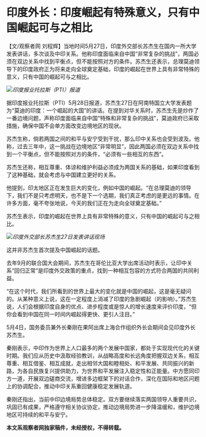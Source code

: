 # 印度外长：印度崛起有特殊意义，只有中国崛起可与之相比

【文/观察者网
刘程辉】当地时间5月27日，印度外交部长苏杰生在国内一所大学发表讲话，多次谈及中印关系。他称印度面临来自中国“非常复杂的挑战”，两国必须在双边关系中找到平衡点，但不能按照对方的条件。苏杰生还表示，总理莫迪领导下的印度政府正为将来走向全球奠定基础，印度的崛起在世界上具有非常特殊的意义，只有中国的崛起可与之相比。

![](https://inews.gtimg.com/newsapp_bt/0/15801201539/1000)_印度报业托拉斯（PTI）报道_

据印度报业托拉斯（PTI）5月28日报道，苏杰生27日在阿南特国立大学发表题为“莫迪的印度：一个崛起的大国”的讲话。在提到对华关系时，苏杰生先是炒作了一番边境问题，声称印度面临来自中国“特殊和非常复杂的挑战”，莫迪政府已采取措施，确保中国不会单方面改变边境地区的现状。

苏杰生称，倘若两国之间的和平与安宁受到干扰，那么印中关系也会受到波及。他称，过去三年中，这一挑战在边境地区“非常明显”，因此两国必须在双边关系中找到一个平衡点，但不能按照对方的条件，“必须有一些相互的东西”。

苏杰生还称，相互尊重、体谅和维护利益必须成为两国关系的基础，如果印度看到了这种基础，就会考虑与中国建立更好的关系。

他提到，印太地区正在发生巨大的变化，例如中国的崛起。“在总理莫迪的领导下，我们不是只考虑明天，也不是下一个选期，我们真正考虑的是更远的事情。在许多方面，毫不夸张地说，今天的我们正在为走向全球奠定基础。”

苏杰生表示，印度的崛起在世界上具有非常特殊的意义，只有中国的崛起可与之相比。

![](https://inews.gtimg.com/newsapp_bt/0/15801201540/1000)_印度外交部长苏杰生27日发表讲话现场_

这并非苏杰生首次提及中国崛起的话题。

去年9月的联合国大会期间，苏杰生在哥伦比亚大学出席活动时表示，让印中关系“回归正常”是印度外交政策的重点，找到一种相互包容的方式符合两国的共同利益。

“在这个时代，我们所看到的世界上最大的变化就是中国的崛起，这是毫无疑问的。从某种意义上说，这在一定程度上消减了印度的急剧崛起（的影响）。”苏杰生说，人们会根据印度自身的优点、进步程度或是惊人的增长速度来评价印度，“但你会看到中国在同一时间内崛起得更快、更引人注目。”

5月4日，国务委员兼外长秦刚在果阿出席上海合作组织外长会期间会见印度外长苏杰生。

秦刚表示，中印作为世界上人口最多的两个发展中国家，都处于实现现代化的关键时期。我们应从历史中汲取经验教训，从战略高度和长远角度把握双边关系，相互尊重、相互借鉴、相互成就，走出相邻大国和睦相处、和平发展、共同振兴的新路，为各自民族复兴提供助力，为世界和平发展注入稳定性和正能量。中方愿同印方一道，开展双边磋商交流，增进多边框架下的对话合作，深化在国际和地区问题上的协调配合，推动中印关系重回健康稳定发展轨道。

秦刚还指出，当前中印边境局势总体稳定。双方要继续落实两国领导人重要共识，巩固已有成果，严格遵守相关协议协定，推动边境局势进一步降温缓和，维护边境地区可持续的和平与安宁。

**本文系观察者网独家稿件，未经授权，不得转载。**

